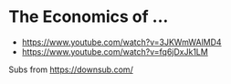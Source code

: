 # The Economics of ...

 - https://www.youtube.com/watch?v=3JKWmWAlMD4
 - https://www.youtube.com/watch?v=fq6jDxJk1LM


Subs from https://downsub.com/ 
